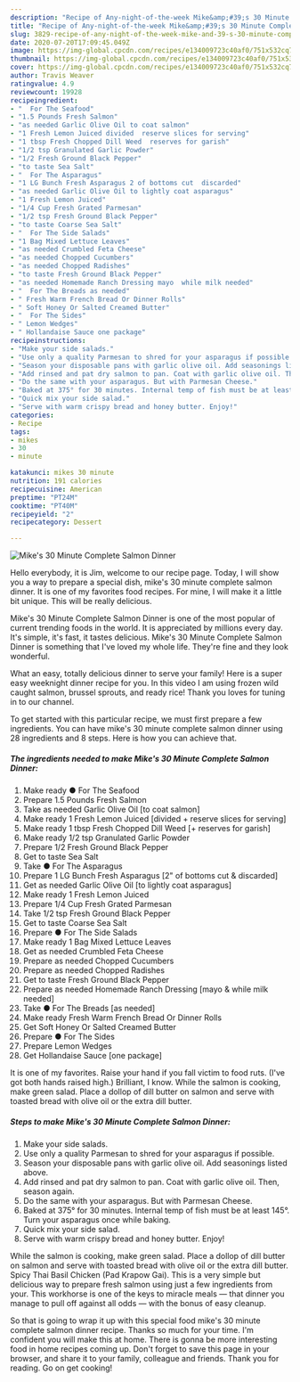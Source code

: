 ```yaml
---
description: "Recipe of Any-night-of-the-week Mike&amp;#39;s 30 Minute Complete Salmon Dinner"
title: "Recipe of Any-night-of-the-week Mike&amp;#39;s 30 Minute Complete Salmon Dinner"
slug: 3829-recipe-of-any-night-of-the-week-mike-and-39-s-30-minute-complete-salmon-dinner
date: 2020-07-20T17:09:45.049Z
image: https://img-global.cpcdn.com/recipes/e134009723c40af0/751x532cq70/mikes-30-minute-complete-salmon-dinner-recipe-main-photo.jpg
thumbnail: https://img-global.cpcdn.com/recipes/e134009723c40af0/751x532cq70/mikes-30-minute-complete-salmon-dinner-recipe-main-photo.jpg
cover: https://img-global.cpcdn.com/recipes/e134009723c40af0/751x532cq70/mikes-30-minute-complete-salmon-dinner-recipe-main-photo.jpg
author: Travis Weaver
ratingvalue: 4.9
reviewcount: 19928
recipeingredient:
- "  For The Seafood"
- "1.5 Pounds Fresh Salmon"
- "as needed Garlic Olive Oil to coat salmon"
- "1 Fresh Lemon Juiced divided  reserve slices for serving"
- "1 tbsp Fresh Chopped Dill Weed  reserves for garish"
- "1/2 tsp Granulated Garlic Powder"
- "1/2 Fresh Ground Black Pepper"
- "to taste Sea Salt"
- "  For The Asparagus"
- "1 LG Bunch Fresh Asparagus 2 of bottoms cut  discarded"
- "as needed Garlic Olive Oil to lightly coat asparagus"
- "1 Fresh Lemon Juiced"
- "1/4 Cup Fresh Grated Parmesan"
- "1/2 tsp Fresh Ground Black Pepper"
- "to taste Coarse Sea Salt"
- "  For The Side Salads"
- "1 Bag Mixed Lettuce Leaves"
- "as needed Crumbled Feta Cheese"
- "as needed Chopped Cucumbers"
- "as needed Chopped Radishes"
- "to taste Fresh Ground Black Pepper"
- "as needed Homemade Ranch Dressing mayo  while milk needed"
- "  For The Breads as needed"
- " Fresh Warm French Bread Or Dinner Rolls"
- " Soft Honey Or Salted Creamed Butter"
- "  For The Sides"
- " Lemon Wedges"
- " Hollandaise Sauce one package"
recipeinstructions:
- "Make your side salads."
- "Use only a quality Parmesan to shred for your asparagus if possible."
- "Season your disposable pans with garlic olive oil. Add seasonings listed above."
- "Add rinsed and pat dry salmon to pan. Coat with garlic olive oil. Then, season again."
- "Do the same with your asparagus. But with Parmesan Cheese."
- "Baked at 375° for 30 minutes. Internal temp of fish must be at least 145°. Turn your asparagus once while baking."
- "Quick mix your side salad."
- "Serve with warm crispy bread and honey butter. Enjoy!"
categories:
- Recipe
tags:
- mikes
- 30
- minute

katakunci: mikes 30 minute 
nutrition: 191 calories
recipecuisine: American
preptime: "PT24M"
cooktime: "PT40M"
recipeyield: "2"
recipecategory: Dessert

---
```



![Mike&#39;s 30 Minute Complete Salmon Dinner](https://img-global.cpcdn.com/recipes/e134009723c40af0/751x532cq70/mikes-30-minute-complete-salmon-dinner-recipe-main-photo.jpg)

Hello everybody, it is Jim, welcome to our recipe page. Today, I will show you a way to prepare a special dish, mike&#39;s 30 minute complete salmon dinner. It is one of my favorites food recipes. For mine, I will make it a little bit unique. This will be really delicious.

Mike&#39;s 30 Minute Complete Salmon Dinner is one of the most popular of current trending foods in the world. It is appreciated by millions every day. It's simple, it's fast, it tastes delicious. Mike&#39;s 30 Minute Complete Salmon Dinner is something that I've loved my whole life. They're fine and they look wonderful.

What an easy, totally delicious dinner to serve your family! Here is a super easy weeknight dinner recipe for you. In this video I am using frozen wild caught salmon, brussel sprouts, and ready rice! Thank you loves for tuning in to our channel.


To get started with this particular recipe, we must first prepare a few ingredients. You can have mike&#39;s 30 minute complete salmon dinner using 28 ingredients and 8 steps. Here is how you can achieve that.

<!--inarticleads1-->

##### The ingredients needed to make Mike&#39;s 30 Minute Complete Salmon Dinner:

1. Make ready  ● For The Seafood
1. Prepare 1.5 Pounds Fresh Salmon
1. Take as needed Garlic Olive Oil [to coat salmon]
1. Make ready 1 Fresh Lemon Juiced [divided + reserve slices for serving]
1. Make ready 1 tbsp Fresh Chopped Dill Weed [+ reserves for garish]
1. Make ready 1/2 tsp Granulated Garlic Powder
1. Prepare 1/2 Fresh Ground Black Pepper
1. Get to taste Sea Salt
1. Take  ● For The Asparagus
1. Prepare 1 LG Bunch Fresh Asparagus [2&#34; of bottoms cut &amp; discarded]
1. Get as needed Garlic Olive Oil [to lightly coat asparagus]
1. Make ready 1 Fresh Lemon Juiced
1. Prepare 1/4 Cup Fresh Grated Parmesan
1. Take 1/2 tsp Fresh Ground Black Pepper
1. Get to taste Coarse Sea Salt
1. Prepare  ● For The Side Salads
1. Make ready 1 Bag Mixed Lettuce Leaves
1. Get as needed Crumbled Feta Cheese
1. Prepare as needed Chopped Cucumbers
1. Prepare as needed Chopped Radishes
1. Get to taste Fresh Ground Black Pepper
1. Prepare as needed Homemade Ranch Dressing [mayo &amp; while milk needed]
1. Take  ● For The Breads [as needed]
1. Make ready  Fresh Warm French Bread Or Dinner Rolls
1. Get  Soft Honey Or Salted Creamed Butter
1. Prepare  ● For The Sides
1. Prepare  Lemon Wedges
1. Get  Hollandaise Sauce [one package]


It is one of my favorites. Raise your hand if you fall victim to food ruts. (I&#39;ve got both hands raised high.) Brilliant, I know. While the salmon is cooking, make green salad. Place a dollop of dill butter on salmon and serve with toasted bread with olive oil or the extra dill butter. 

<!--inarticleads2-->

##### Steps to make Mike&#39;s 30 Minute Complete Salmon Dinner:

1. Make your side salads.
1. Use only a quality Parmesan to shred for your asparagus if possible.
1. Season your disposable pans with garlic olive oil. Add seasonings listed above.
1. Add rinsed and pat dry salmon to pan. Coat with garlic olive oil. Then, season again.
1. Do the same with your asparagus. But with Parmesan Cheese.
1. Baked at 375° for 30 minutes. Internal temp of fish must be at least 145°. Turn your asparagus once while baking.
1. Quick mix your side salad.
1. Serve with warm crispy bread and honey butter. Enjoy!


While the salmon is cooking, make green salad. Place a dollop of dill butter on salmon and serve with toasted bread with olive oil or the extra dill butter. Spicy Thai Basil Chicken (Pad Krapow Gai). This is a very simple but delicious way to prepare fresh salmon using just a few ingredients from your. This workhorse is one of the keys to miracle meals — that dinner you manage to pull off against all odds — with the bonus of easy cleanup. 

So that is going to wrap it up with this special food mike&#39;s 30 minute complete salmon dinner recipe. Thanks so much for your time. I'm confident you will make this at home. There is gonna be more interesting food in home recipes coming up. Don't forget to save this page in your browser, and share it to your family, colleague and friends. Thank you for reading. Go on get cooking!
